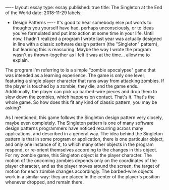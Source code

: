 —--
layout: essay
type: essay
published: true
title: The Singleton at the End of the World
date: 2018-11-29
labels:
 - Design Patterns
—--
It's good to hear somebody else put words to thoughts you yourself have had, perhaps unconsciously, or to ideas you've formulated and put into action at some time in your life. Until now, I hadn't realized a program I wrote last year was actually designed in line with a classic software design pattern (the "Singleton" pattern), but learning this is reassuring. Maybe the way I wrote the program wasn't as thrown-together as I felt it was at the time... allow me to explain.

The program I'm referring to is a simple "zombie apocalypse" game that was intended as a learning experience. The game is only one level, featuring a single player character that runs away from attacking zombies. If the player is touched by a zombie, they die, and the game ends. Additionally, the player can pick up barbed-wire pieces and drop them to slow down the zombies, which happens on contact. That's it. That's the whole game. So how does this fit any kind of classic pattern, you may be asking?

As I mentioned, this game follows the Singleton design pattern very closely, maybe even completely. The Singleton pattern is one of many software design patterns programmers have noticed recurring across many applications, and described in a general way. The idea behind the Singleton pattern is that in some program or application, there is one particular object, and only one instance of it, to which many other objects in the program respond, or re-orient themselves according to the changes in this object. For my zombie game, this Singleton object is the player character. The motion of the oncoming zombies depends only on the coordinates of the player character, and as the player moves around the screen, the target of motion for each zombie changes accordingly. The barbed-wire objects work in a similar way: they are placed in the center of the player's position whenever dropped, and remain there.